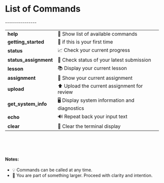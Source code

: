 &nbsp;

&nbsp;

<h1 style="font-weight: bold !important;">List of Commands</h1>
----------------

<table style="width:100%">

  <tbody>
    <tr>
      <td><strong>help</strong></td>
      <td>📘 Show list of available commands</td>
    </tr>
    <tr>
        <td><strong>getting_started</strong></td>
        <td>🏁 if this is your first time</td>
    </tr>
    <tr>
      <td><strong>status</strong></td>
      <td>📈 Check your current progress</td>
    </tr>
    <tr>
      <td><strong>status_assignment</strong></td>
      <td>📝 Check status of your latest submission</td>
    </tr>
    <tr>
      <td><strong>lesson</strong></td>
      <td>📚 Display your current lesson</td>
    </tr>
    <tr>
      <td><strong>assignment</strong></td>
      <td>🧠 Show your current assignment</td>
    </tr>
    <tr>
      <td><strong>upload</strong></td>
      <td>⬆️ Upload the current assignment for review</td>
    </tr>
    <tr>
      <td><strong>get_system_info</strong></td>
      <td>🖥️ Display system information and diagnostics</td>
    </tr>
    <tr>
      <td><strong>echo</strong></td>
      <td>🔊 Repeat back your input text</td>
    </tr>
    <tr>
      <td><strong>clear</strong></td>
      <td>🧽 Clear the terminal display</td>
    </tr>
  </tbody>
</table>


&nbsp;

&nbsp;

#### Notes:
- 💡 Commands can be called at any time.  
- 🌟 You are part of something larger. Proceed with clarity and intention.
